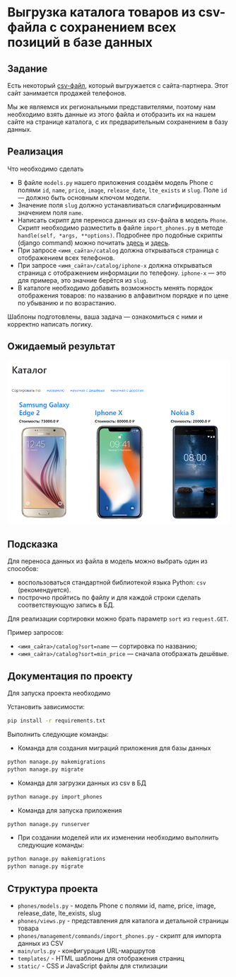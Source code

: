 # Выгрузка каталога товаров из csv-файла с сохранением всех позиций в базе данных

## Задание

Есть некоторый [csv-файл](./phones.csv), который выгружается с сайта-партнера. Этот сайт занимается продажей телефонов.

Мы же являемся их региональными представителями, поэтому нам необходимо взять данные из этого файла и отобразить их на нашем сайте на странице каталога, с их предварительным сохранением в базу данных.

## Реализация

Что необходимо сделать

- В файле `models.py` нашего приложения создаём модель Phone с полями `id`, `name`, `price`, `image`, `release_date`, `lte_exists` и `slug`. Поле `id` — должно быть основным ключом модели.
- Значение поля `slug` должно устанавливаться слагифицированным значением поля `name`.
- Написать скрипт для переноса данных из csv-файла в модель `Phone`.
  Скрипт необходимо разместить в файле `import_phones.py` в методе `handle(self, *args, **options)`.
  Подробнее про подобные скрипты (django command) можно почитать [здесь](https://docs.djangoproject.com/en/3.2/howto/custom-management-commands/) и [здесь](https://habr.com/ru/post/415049/).
- При запросе `<имя_сайта>/catalog` должна открываться страница с отображением всех телефонов.
- При запросе `<имя_сайта>/catalog/iphone-x` должна открываться страница с отображением информации по телефону. `iphone-x` — это для примера, это значние берётся из `slug`.
- В каталоге необходимо добавить возможность менять порядок отображения товаров: по названию в алфавитном порядке и по цене по убыванию и по возрастанию.

Шаблоны подготовлены, ваша задача — ознакомиться с ними и корректно написать логику.

## Ожидаемый результат

![Каталог с телефонами](res/catalog.png)

## Подсказка

Для переноса данных из файла в модель можно выбрать один из способов:

- воспользоваться стандартной библиотекой языка Python: `csv` (рекомендуется).
- построчно пройтись по файлу и для каждой строки сделать соответствующую запись в БД.

Для реализации сортировки можно брать параметр `sort` из `request.GET`.

Пример запросов:

- `<имя_сайта>/catalog?sort=name` — сортировка по названию;
- `<имя_сайта>/catalog?sort=min_price` — сначала отображать дешёвые.

## Документация по проекту

Для запуска проекта необходимо

Установить зависимости:

```bash
pip install -r requirements.txt
```

Выполнить следующие команды:

- Команда для создания миграций приложения для базы данных

```bash
python manage.py makemigrations
python manage.py migrate
```

- Команда для загрузки данных из csv в БД

```bash
python manage.py import_phones
```

- Команда для запуска приложения

```bash
python manage.py runserver
```

- При создании моделей или их изменении необходимо выполнить следующие команды:

```bash
python manage.py makemigrations
python manage.py migrate
```

## Структура проекта

- `phones/models.py` - модель Phone с полями id, name, price, image, release_date, lte_exists, slug
- `phones/views.py` - представления для каталога и детальной страницы товара
- `phones/management/commands/import_phones.py` - скрипт для импорта данных из CSV
- `main/urls.py` - конфигурация URL-маршрутов
- `templates/` - HTML шаблоны для отображения страниц
- `static/` - CSS и JavaScript файлы для стилизации

